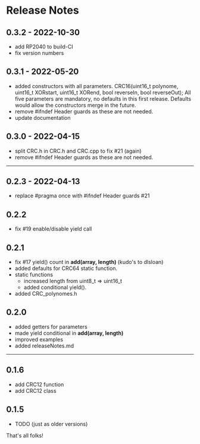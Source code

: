 
# Release Notes


## 0.3.2 - 2022-10-30
- add RP2040 to build-CI
- fix version numbers


## 0.3.1 - 2022-05-20
- added constructors with all parameters. 
  CRC16(uint16_t polynome, uint16_t XORstart, uint16_t XORend, bool reverseIn, bool reverseOut);
  All five parameters are mandatory, no defaults in this first release. 
  Defaults would allow the constructors merge in the future.
- remove #ifndef Header guards as these are not needed.
- update documentation

## 0.3.0 - 2022-04-15
- split CRC.h in CRC.h and CRC.cpp to fix #21 (again)
- remove #ifndef Header guards as these are not needed.

----

## 0.2.3 - 2022-04-13
- replace #pragma once with #ifndef Header guards  #21

## 0.2.2
- fix #19 enable/disable yield call

## 0.2.1
- fix #17 yield() count in **add(array, length)**
  (kudo's to dlsloan)
- added defaults for CRC64 static function.
- static functions
  - increased length from uint8_t => uint16_t
  - added conditional yield().
- added CRC_polynomes.h

## 0.2.0
- added getters for parameters 
- made yield conditional in **add(array, length)**
- improved examples
- added releaseNotes.md

----

## 0.1.6
- add CRC12 function
- add CRC12 class

## 0.1.5
- TODO (just as older versions)

That's all folks!

